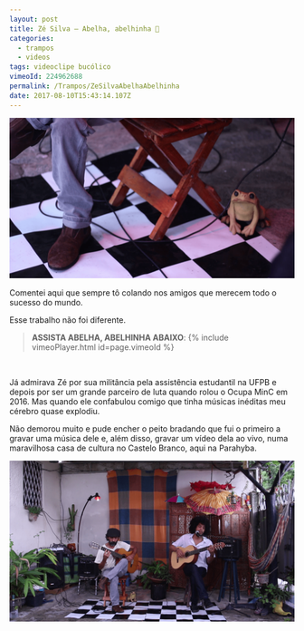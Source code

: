 ```yaml
---
layout: post
title: Zé Silva — Abelha, abelhinha 🐝
categories:
  - trampos
  - videos
tags: videoclipe bucólico
vimeoId: 224962688
permalink: /Trampos/ZeSilvaAbelhaAbelhinha
date: 2017-08-10T15:43:14.107Z
---
```

![](/images/uploads/abelhaabelhinha02.png)

Comentei aqui que sempre tô colando nos amigos que merecem todo o sucesso do mundo.

Esse trabalho não foi diferente.

> **ASSISTA ABELHA, ABELHINHA ABAIXO**:
{% include vimeoPlayer.html id=page.vimeoId %}
<br/>

Já admirava Zé por sua militância pela assistência estudantil na UFPB e depois por ser um grande parceiro de luta quando rolou o Ocupa MinC em 2016. Mas quando ele confabulou comigo que tinha músicas inéditas meu cérebro quase explodiu.

Não demorou muito e pude encher o peito bradando que fui o primeiro a gravar uma música dele e, além disso, gravar um vídeo dela ao vivo, numa maravilhosa casa de cultura no Castelo Branco, aqui na Parahyba.

![](/images/uploads/abelhaabelhinha01.png)